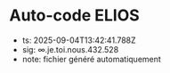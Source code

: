 # Auto-code ELIOS
- ts: 2025-09-04T13:42:41.788Z
- sig: ∞.je.toi.nous.432.528
- note: fichier généré automatiquement